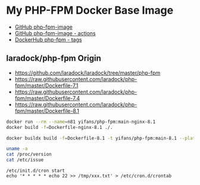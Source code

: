 # My PHP-FPM Docker Base Image

- [GitHub php-fpm-image](https://github.com/imzyf/php-fpm-image/)
- [GitHub php-fpm-image - actions](https://github.com/imzyf/php-fpm-image/actions/)
- [DockerHub php-fpm - tags](https://hub.docker.com/repository/registry-1.docker.io/yifans/php-fpm/tags?page=1&ordering=last_updated)

## laradock/php-fpm Origin

- https://github.com/laradock/laradock/tree/master/php-fpm
- https://raw.githubusercontent.com/laradock/php-fpm/master/Dockerfile-7.1
- https://raw.githubusercontent.com/laradock/php-fpm/master/Dockerfile-7.4
- https://raw.githubusercontent.com/laradock/php-fpm/master/Dockerfile-8.1

```bash
docker run --rm --name=n81 yifans/php-fpm:main-nginx-8.1
docker build -f=Dockerfile-nginx-8.1 ./.

docker buildx build -f=Dockerfile-8.1 -t yifans/php-fpm:main-8.1 --platform=linux/arm64,linux/amd64 . --push
```

```bash
uname -a
cat /proc/version
cat /etc/issue
```

```
/etc/init.d/cron start
echo '* * * * * echo 22 >> /tmp/xxx.txt' > /etc/cron.d/crontab
```
